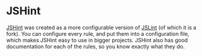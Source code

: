 # JSHint

[JSHint](http://jshint.com/) was created as a more configurable version of [JSLint](JSLINT.md) (of which it is a fork). You can configure every rule, and put them into a configuration file, which makes JSHint easy to use in bigger projects. JSHint also has good documentation for each of the rules, so you know exactly what they do.
